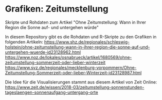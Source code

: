 # Grafiken: Zeitumstellung
Skripte und Rohdaten zum Artikel "Ohne Zeitumstellung: Wann in Ihrer Region die Sonne auf- und untergehen würde"

In diesem Repository gibt es die Rohdaten und R-Skripte zu den Grafiken in folgenden Artikeln:
https://www.shz.de/regionales/schleswig-holstein/ohne-zeitumstellung-wann-in-ihrer-region-die-sonne-auf-und-untergehen-wuerde-id23128962.html
https://www.noz.de/lokales/osnabrueck/artikel/1680569/ohne-zeitumstellung-sommerzeit-oder-lieber-winterzeit
https://www.svz.de/regionales/mecklenburg-vorpommern/Ohne-Zeitumstellung-Sommerzeit-oder-lieber-Winterzeit-id23128987.html

Die Idee für die Visualisierungen stammt aus diesem Artikel von Zeit Online:
https://www.zeit.de/wissen/2018-03/zeitumstellung-sonnenstunden-tageslaengen-sonnenaufgang-untergang-orte



